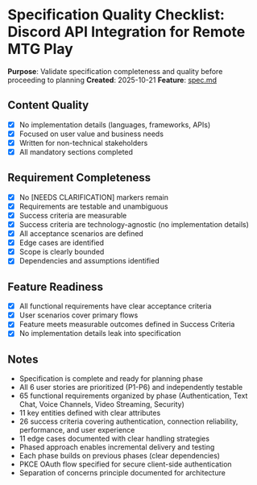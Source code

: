 # Specification Quality Checklist: Discord API Integration for Remote MTG Play

**Purpose**: Validate specification completeness and quality before proceeding to planning
**Created**: 2025-10-21
**Feature**: [spec.md](../spec.md)

## Content Quality

- [x] No implementation details (languages, frameworks, APIs)
- [x] Focused on user value and business needs
- [x] Written for non-technical stakeholders
- [x] All mandatory sections completed

## Requirement Completeness

- [x] No [NEEDS CLARIFICATION] markers remain
- [x] Requirements are testable and unambiguous
- [x] Success criteria are measurable
- [x] Success criteria are technology-agnostic (no implementation details)
- [x] All acceptance scenarios are defined
- [x] Edge cases are identified
- [x] Scope is clearly bounded
- [x] Dependencies and assumptions identified

## Feature Readiness

- [x] All functional requirements have clear acceptance criteria
- [x] User scenarios cover primary flows
- [x] Feature meets measurable outcomes defined in Success Criteria
- [x] No implementation details leak into specification

## Notes

- Specification is complete and ready for planning phase
- All 6 user stories are prioritized (P1-P6) and independently testable
- 65 functional requirements organized by phase (Authentication, Text Chat, Voice Channels, Video Streaming, Security)
- 11 key entities defined with clear attributes
- 26 success criteria covering authentication, connection reliability, performance, and user experience
- 11 edge cases documented with clear handling strategies
- Phased approach enables incremental delivery and testing
- Each phase builds on previous phases (clear dependencies)
- PKCE OAuth flow specified for secure client-side authentication
- Separation of concerns principle documented for architecture
